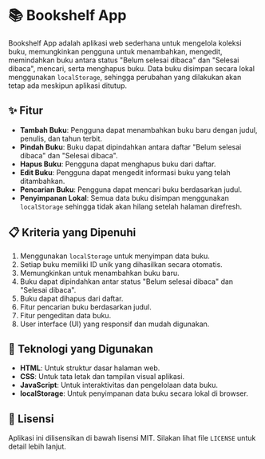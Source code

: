 # 📚 Bookshelf App

Bookshelf App adalah aplikasi web sederhana untuk mengelola koleksi buku, memungkinkan pengguna untuk menambahkan, mengedit, memindahkan buku antara status "Belum selesai dibaca" dan "Selesai dibaca", mencari, serta menghapus buku. Data buku disimpan secara lokal menggunakan `localStorage`, sehingga perubahan yang dilakukan akan tetap ada meskipun aplikasi ditutup.

## ✨ Fitur

- **Tambah Buku**: Pengguna dapat menambahkan buku baru dengan judul, penulis, dan tahun terbit.
- **Pindah Buku**: Buku dapat dipindahkan antara daftar "Belum selesai dibaca" dan "Selesai dibaca".
- **Hapus Buku**: Pengguna dapat menghapus buku dari daftar.
- **Edit Buku**: Pengguna dapat mengedit informasi buku yang telah ditambahkan.
- **Pencarian Buku**: Pengguna dapat mencari buku berdasarkan judul.
- **Penyimpanan Lokal**: Semua data buku disimpan menggunakan `localStorage` sehingga tidak akan hilang setelah halaman direfresh.

## 📋 Kriteria yang Dipenuhi

1. Menggunakan `localStorage` untuk menyimpan data buku.
2. Setiap buku memiliki ID unik yang dihasilkan secara otomatis.
3. Memungkinkan untuk menambahkan buku baru.
4. Buku dapat dipindahkan antar status "Belum selesai dibaca" dan "Selesai dibaca".
5. Buku dapat dihapus dari daftar.
6. Fitur pencarian buku berdasarkan judul.
7. Fitur pengeditan data buku.
8. User interface (UI) yang responsif dan mudah digunakan.

## 🔧 Teknologi yang Digunakan

- **HTML**: Untuk struktur dasar halaman web.
- **CSS**: Untuk tata letak dan tampilan visual aplikasi.
- **JavaScript**: Untuk interaktivitas dan pengelolaan data buku.
- **localStorage**: Untuk penyimpanan data buku secara lokal di browser.

## 📝 Lisensi

Aplikasi ini dilisensikan di bawah lisensi MIT. Silakan lihat file `LICENSE` untuk detail lebih lanjut.
